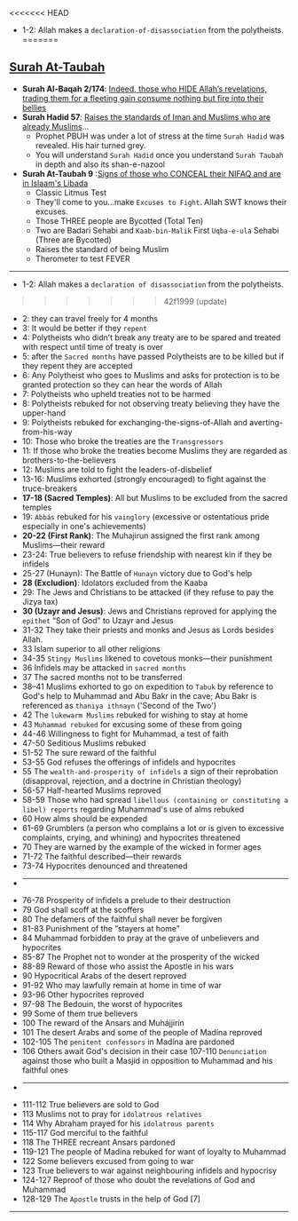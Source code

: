 <<<<<<< HEAD
* 1-2: Allah makes a `declaration-of-disassociation` from the polytheists.
=======
## [Surah At-Taubah](https://www.youtube.com/watch?v=Xr_gdFFAjh0)
* __Surah Al-Baqah 2/174__: [Indeed, those who HIDE Allah’s revelations, trading them for a fleeting gain consume nothing but fire into their bellies](https://quran.com/2/174)
* __Surah Hadid 57__: [Raises the standards of Iman and Muslims who are already Muslims](https://quran.com/57)...
  * Prophet PBUH was under a lot of stress at the time `Surah Hadid` was revealed. His hair turned grey.
  * You will understand `Surah Hadid` once you understand `Surah Taubah` in depth and also its shan-e-nazool
* __Surah At-Taubah 9__ :[Signs of those who CONCEAL their NIFAQ and are in Islaam's Libada](https://quran.com/9)
  * Classic Litmus Test
  * They'll come to you...make `Excuses to Fight`. Allah SWT knows their excuses.
  * Those THREE people are Bycotted (Total Ten)
  * Two are Badari Sehabi and `Kaab-bin-Malik` First `Uqba-e-ula` Sehabi (Three are Bycotted)
  * Raises the standard of being Muslim
  * Therometer to test FEVER

***

* 1-2: Allah makes a `declaration of disassociation` from the polytheists.
>>>>>>> 42f1999 (update)
* 2: they can travel freely for 4 months
* 3: It would be better if they `repent`
* 4: Polytheists who didn’t break any treaty are to be spared and treated with respect until time of treaty is over
* 5: after the `Sacred months` have passed Polytheists are to be killed but if they repent they are accepted
* 6: Any Polytheist who goes to Muslims and asks for protection is to be granted protection so they can hear the words of Allah
* 7: Polytheists who upheld treaties not to be harmed
* 8: Polytheists rebuked for not observing treaty believing they have the upper-hand
* 9: Polytheists rebuked for exchanging-the-signs-of-Allah and averting-from-his-way
* 10: Those who broke the treaties are the `Transgressors`
* 11: If those who broke the treaties become Muslims they are regarded as brothers-to-the-believers
* 12: Muslims are told to fight the leaders-of-disbelief
* 13-16: Muslims exhorted (strongly encouraged) to fight against the truce-breakers
* __17-18 (Sacred Temples)__: All but Muslims to be excluded from the sacred temples
* 19: `Abbás` rebuked for his `vainglory` (excessive or ostentatious pride especially in one's achievements)
* __20-22 (First Rank)__: The Muhajirun assigned the first rank among Muslims—their reward
* 23-24: True believers to refuse friendship with nearest kin if they be infidels
* 25-27 (Hunayn): The Battle of `Hunayn` victory due to God's help
* __28 (Excludion)__: Idolators excluded from the Kaaba
* 29: The Jews and Christians to be attacked (if they refuse to pay the Jizya tax)
* __30 (Uzayr and Jesus)__: Jews and Christians reproved for applying the `epithet` “Son of God” to Uzayr and Jesus
* 31-32 They take their priests and monks and Jesus as Lords besides Allah.
* 33 Islam superior to all other religions
* 34-35 `Stingy Muslims` likened to covetous monks—their punishment
* 36 Infidels may be attacked in `sacred months` 
* 37 The sacred months not to be transferred
* 38–41 Muslims exhorted to go on expedition to `Tabuk` by reference to God's help to Muhammad and Abu Bakr in the cave; Abu Bakr is referenced as `thaniya ithnayn` ('Second of the Two')
* 42 The `lukewarm Muslims` rebuked for wishing to stay at home
* 43 `Muhammad rebuked` for excusing some of these from going
* 44-46 Willingness to fight for Muhammad, a test of faith
* 47-50 Seditious Muslims rebuked
* 51-52 The sure reward of the faithful
* 53-55 God refuses the offerings of infidels and hypocrites
* 55 The `wealth-and-prosperity of infidels` a sign of their reprobation (disapproval, rejection, and a doctrine in Christian theology)
* 56-57 Half-hearted Muslims reproved
* 58-59 Those who had spread `libellous (containing or constituting a libel) reports` regarding Muhammad's use of alms rebuked
* 60 How alms should be expended
* 61-69 Grumblers (a person who complains a lot or is given to excessive complaints, crying, and whining) and hypocrites threatened
* 70 They are warned by the example of the wicked in former ages
* 71-72 The faithful described—their rewards
* 73-74 Hypocrites denounced and threatened
* ---
* 76-78 Prosperity of infidels a prelude to their destruction
* 79 God shall scoff at the scoffers
* 80 The defamers of the faithful shall never be forgiven
* 81-83 Punishment of the “stayers at home”
* 84 Muhammad forbidden to pray at the grave of unbelievers and hypocrites
* 85-87 The Prophet not to wonder at the prosperity of the wicked
* 88-89 Reward of those who assist the Apostle in his wars
* 90 Hypocritical Arabs of the desert reproved
* 91-92 Who may lawfully remain at home in time of war
* 93-96 Other hypocrites reproved
* 97-98 The Bedouin, the worst of hypocrites
* 99 Some of them true believers
* 100 The reward of the Ansars and Muhájjirín
* 101 The desert Arabs and some of the people of Madína reproved
* 102-105 The `penitent confessors` in Madína are pardoned
* 106 Others await God's decision in their case
107-110 `Denunciation` against those who built a Masjid in opposition to Muhammad and his faithful ones
* ---
* 111-112 True believers are sold to God
* 113 Muslims not to pray for `idolatrous relatives`
* 114 Why Abraham prayed for his `idolatrous parents`
* 115-117 God merciful to the faithful
* 118 The THREE recreant Ansars pardoned
* 119-121 The people of Madína rebuked for want of loyalty to Muhammad
* 122 Some believers excused from going to war
* 123 True believers to war against neighbouring infidels and hypocrisy
* 124-127 Reproof of those who doubt the revelations of God and Muhammad
* 128-129 The `Apostle` trusts in the help of God [7]
*** 
